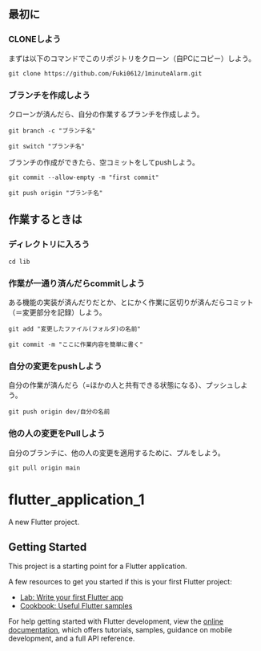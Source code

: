 ## 最初に
### CLONEしよう
まずは以下のコマンドでこのリポジトリをクローン（自PCにコピー）しよう。
```
git clone https://github.com/Fuki0612/1minuteAlarm.git
```
### ブランチを作成しよう
クローンが済んだら、自分の作業するブランチを作成しよう。
```
git branch -c "ブランチ名"
```
```
git switch "ブランチ名"
```
ブランチの作成ができたら、空コミットをしてpushしよう。
```
git commit --allow-empty -m "first commit"
```
```
git push origin "ブランチ名"
```

## 作業するときは
### ディレクトリに入ろう
```
cd lib
```

### 作業が一通り済んだらcommitしよう
ある機能の実装が済んだりだとか、とにかく作業に区切りが済んだらコミット（＝変更部分を記録）しよう。
```
git add "変更したファイル(フォルダ)の名前"
```
```
git commit -m "ここに作業内容を簡単に書く"
```

### 自分の変更をpushしよう
自分の作業が済んだら（=ほかの人と共有できる状態になる）、プッシュしよう。
```
git push origin dev/自分の名前
```

### 他の人の変更をPullしよう
自分のブランチに、他の人の変更を適用するために、プルをしよう。
```
git pull origin main
```

# flutter_application_1

A new Flutter project.

## Getting Started

This project is a starting point for a Flutter application.

A few resources to get you started if this is your first Flutter project:

- [Lab: Write your first Flutter app](https://docs.flutter.dev/get-started/codelab)
- [Cookbook: Useful Flutter samples](https://docs.flutter.dev/cookbook)

For help getting started with Flutter development, view the
[online documentation](https://docs.flutter.dev/), which offers tutorials,
samples, guidance on mobile development, and a full API reference.
